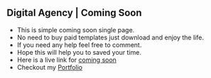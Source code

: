 ## Digital Agency | Coming Soon

- This is simple coming soon single page. 
- No need to buy paid templates just download and enjoy the life. 
- If you need any help feel free to comment.
- Hope this will help you to saved your time.
- Here is a live link for [coming soon](https://click4manoj.github.io/coming-soon) 
- Checkout my [Portfolio](https://click4manoj.github.io/)
